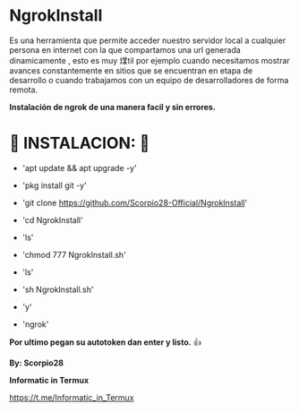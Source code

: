 # NgrokInstall

Es una herramienta que permite acceder nuestro servidor local a cualquier persona en internet con la que compartamos una url generada dinamicamente , esto es muy 煤til por ejemplo cuando necesitamos mostrar avances constantemente en sitios que se encuentran en etapa de desarrollo o cuando trabajamos con un equipo de desarrolladores de forma remota.

__Instalación de ngrok de una manera facil y sin errores.__

# 🦂 INSTALACION: 🦂

* 'apt update && apt upgrade -y'

* 'pkg install git -y'

* 'git clone https://github.com/Scorpio28-Official/NgrokInstall'

* 'cd NgrokInstall'

* 'ls'

* 'chmod 777 NgrokInstall.sh'

* 'ls'

* 'sh NgrokInstall.sh'

* 'y'

* 'ngrok'

__Por ultimo pegan su autotoken dan enter y listo.__ 👍

__By: Scorpio28__

__Informatic in Termux__

https://t.me/Informatic_in_Termux
